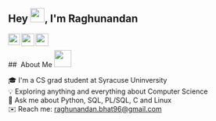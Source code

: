 ## Hey <img src="https://github.com/TheDudeThatCode/TheDudeThatCode/blob/master/Assets/Hi.gif" width="29px">, I'm Raghunandan 

<a href="https://www.linkedin.com/in/raghunandan-bhat/">
  <img align="left" width="24px" src="https://cdn-icons-png.flaticon.com/512/174/174857.png"  />
</a>
<a href="https://twitter.com/rb01001">
  <img align="left" width="26px" src="https://logodownload.org/wp-content/uploads/2014/09/twitter-logo-6.png" />
</a>
<a href="mailto:raghunandan.bhat96@gmail.com">
  <img align="left" width="26px" src="https://cdn-icons-png.flaticon.com/512/281/281769.png" />
</a>
</br>
</br>
## &nbsp;About Me <img src="https://github.com/TheDudeThatCode/TheDudeThatCode/blob/master/Assets/Developer.gif" width="35px">

🎓&nbsp;I'm a CS grad student at Syracuse Uninversity\
💡&nbsp;Exploring anything and everything about Computer Science\
💬&nbsp;Ask me about Python, SQL, PL/SQL, C and Linux\
✉️&nbsp;Reach me: raghunandan.bhat96@gmail.com
